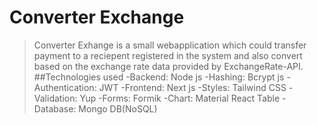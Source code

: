 # Converter Exchange

>Converter Exhange is a small webapplication which could transfer payment to a reciepent registered in the system and also convert based on the exchange rate data provided by ExchangeRate-API.
##Technologies used
-Backend: Node js
-Hashing: Bcrypt js
-Authentication: JWT
-Frontend: Next js
-Styles: Tailwind CSS
-Validation: Yup
-Forms: Formik
-Chart: Material React Table
-Database: Mongo DB(NoSQL)

